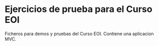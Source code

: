 # Ejercicios de prueba para el Curso EOI
Ficheros para demos y pruebas del Curso EOI. Contiene una aplicacion MVC.
